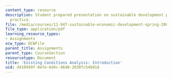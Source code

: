 ```yaml
---
content_type: resource
description: Student prepared presentation on sustainable development planning and
  practice.
file: /media/courses/11-947-sustainable-economic-development-spring-2004/d410949f8efe6d4c46402838fc54b91d_vietaid_phase1.pdf
file_type: application/pdf
learning_resource_types:
- Assignments
ocw_type: OCWFile
parent_title: Assignments
parent_type: CourseSection
resourcetype: Document
title: 'Existing Conditions Analysis: Introduction'
uid: d410949f-8efe-6d4c-4640-2838fc54b91d
---
```

